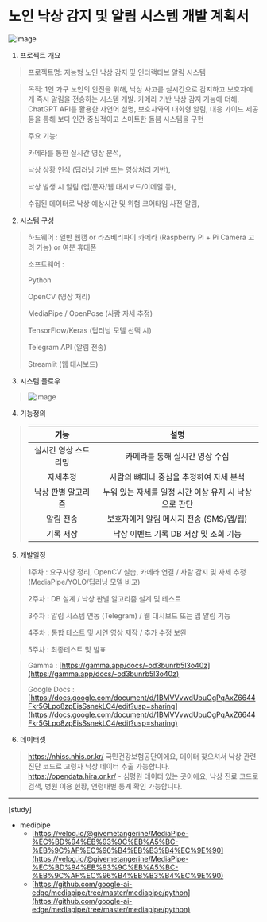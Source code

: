 # 노인 낙상 감지 및 알림 시스템 개발 계획서

![image](https://github.com/user-attachments/assets/a21be991-f272-46e6-bbd5-7aa691472083)

1. 프로젝트 개요
>프로젝트명: 지능형 노인 낙상 감지 및 인터랙티브 알림 시스템

>목적: 1인 가구 노인의 안전을 위해, 낙상 사고를 실시간으로 감지하고 보호자에게 즉시 알림을 전송하는 시스템 개발. 카메라 기반 낙상 감지 기능에 더해, ChatGPT API를 활용한 자연어 설명, 보호자와의 대화형 알림, 대응 가이드 제공 등을 통해 보다 인간 중심적이고 스마트한 돌봄 시스템을 구현

>주요 기능:
>
>카메라를 통한 실시간 영상 분석,
>
>낙상 상황 인식 (딥러닝 기반 또는 영상처리 기반),
>
>낙상 발생 시 알림 (앱/문자/웹 대시보드/이메일 등),
>
>수집된 데이터로 낙상 예상시간 및 위험 코어타임 사전 알림,

2. 시스템 구성
>하드웨어 : 일반 웹캠 or 라즈베리파이 카메라 (Raspberry Pi + Pi Camera 고려 가능) or 여분 휴대폰
>
>소프트웨어 :
>
>Python
>
>OpenCV (영상 처리)
>
>MediaPipe / OpenPose (사람 자세 추정)
>
>TensorFlow/Keras (딥러닝 모델 선택 시)
>
>Telegram API (알림 전송)
>
>Streamlit  (웹 대시보드)

3. 시스템 플로우
>![image](https://github.com/user-attachments/assets/546b47df-e08d-4a8f-9768-a3a6ec9fbc1d)

4. 기능정의
>|기능|설명|
>|:-----:|:-----:|
>|실시간 영상 스트리밍|카메라를 통해 실시간 영상 수집|
>|자세추정|사람의 뼈대나 중심을 추정하여 자세 분석|
>|낙상 판별 알고리즘|누워 있는 자세를 일정 시간 이상 유지 시 낙상으로 판단|
>|알림 전송|보호자에게 알림 메시지 전송 (SMS/앱/웹)|
>|기록 저장|낙상 이벤트 기록 DB 저장 및 조회 기능|

5. 개발일정
> 1주차 : 요구사항 정리, OpenCV 실습, 카메라 연결 / 사람 감지 및 자세 추정 (MediaPipe/YOLO/딥러닝 모델 비교)
> 
> 2주차 : DB 설계 / 낙상 판별 알고리즘 설계 및 테스트
> 
> 3주차 : 알림 시스템 연동 (Telegram) / 웹 대시보드 또는 앱 알림 기능
> 
> 4주차 : 통합 테스트 및 시연 영상 제작 / 추가 수정 보완
> 
> 5주차 : 최종테스트 및 발표

>Gamma : [https://gamma.app/docs/-od3bunrb5l3o40z](https://gamma.app/docs/-od3bunrb5l3o40z)
>
>Google Docs : [https://docs.google.com/document/d/1BMVVvwdUbuOgPqAxZ6644Fkr5GLpo8zpEisSsnekLC4/edit?usp=sharing](https://docs.google.com/document/d/1BMVVvwdUbuOgPqAxZ6644Fkr5GLpo8zpEisSsnekLC4/edit?usp=sharing)

6. 데이터셋
>https://nhiss.nhis.or.kr/   국민건강보험공단이에요,  데이터 찾으셔서 낙상 관련 진단 코드로 고령자 낙상 데이터 추출 가능합니다. 
>https://opendata.hira.or.kr/ - 심평원 데이터 있는 곳이에요, 낙상 진료 코드로 검색, 병원 이용 현황, 연령대별 통계 확인 가능합니다.

---------------------------------------

[study]
  - medipipe
     - [https://velog.io/@givemetangerine/MediaPipe-%EC%BD%94%EB%93%9C%EB%A5%BC-%EB%9C%AF%EC%96%B4%EB%B3%B4%EC%9E%90](https://velog.io/@givemetangerine/MediaPipe-%EC%BD%94%EB%93%9C%EB%A5%BC-%EB%9C%AF%EC%96%B4%EB%B3%B4%EC%9E%90)
     - [https://github.com/google-ai-edge/mediapipe/tree/master/mediapipe/python](https://github.com/google-ai-edge/mediapipe/tree/master/mediapipe/python)

